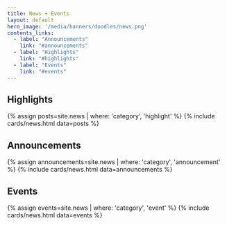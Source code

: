 ```yaml
---
title: News + Events
layout: default
hero_image: '/media/banners/doodles/news.png'
contents_links:
  - label: "Announcements"
    link: "#announcements"
  - label: "Highlights"
    link: "#highlights"
  - label: "Events"
    link: "#events"
---
```


<div class="container">
<div class="content">
<h2 id="highlights">Highlights</h2>
</div>
</div>

{% assign posts=site.news | where: 'category', 'highlight' %}
{% include cards/news.html data=posts %}

<div class="container">
<div class="content">
<h2 id="announcements">Announcements</h2>
</div>
</div>

{% assign announcements=site.news | where: 'category', 'announcement' %}
{% include cards/news.html data=announcements %}

<div class="container">
<div class="content">
<h2 id="events">Events</h2>
</div>
</div>

{% assign events=site.news | where: 'category', 'event' %}
{% include cards/news.html data=events %}